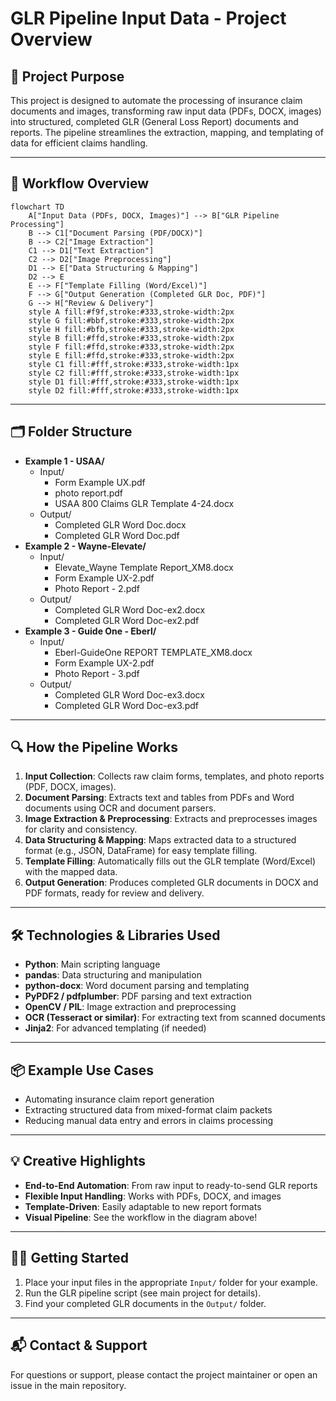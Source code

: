 # GLR Pipeline Input Data - Project Overview

## 📄 Project Purpose
This project is designed to automate the processing of insurance claim documents and images, transforming raw input data (PDFs, DOCX, images) into structured, completed GLR (General Loss Report) documents and reports. The pipeline streamlines the extraction, mapping, and templating of data for efficient claims handling.

---

## 🚀 Workflow Overview

```mermaid
flowchart TD
    A["Input Data (PDFs, DOCX, Images)"] --> B["GLR Pipeline Processing"]
    B --> C1["Document Parsing (PDF/DOCX)"]
    B --> C2["Image Extraction"]
    C1 --> D1["Text Extraction"]
    C2 --> D2["Image Preprocessing"]
    D1 --> E["Data Structuring & Mapping"]
    D2 --> E
    E --> F["Template Filling (Word/Excel)"]
    F --> G["Output Generation (Completed GLR Doc, PDF)"]
    G --> H["Review & Delivery"]
    style A fill:#f9f,stroke:#333,stroke-width:2px
    style G fill:#bbf,stroke:#333,stroke-width:2px
    style H fill:#bfb,stroke:#333,stroke-width:2px
    style B fill:#ffd,stroke:#333,stroke-width:2px
    style F fill:#ffd,stroke:#333,stroke-width:2px
    style E fill:#ffd,stroke:#333,stroke-width:2px
    style C1 fill:#fff,stroke:#333,stroke-width:1px
    style C2 fill:#fff,stroke:#333,stroke-width:1px
    style D1 fill:#fff,stroke:#333,stroke-width:1px
    style D2 fill:#fff,stroke:#333,stroke-width:1px
```

---

## 🗂️ Folder Structure

- **Example 1 - USAA/**
  - Input/
    - Form Example UX.pdf
    - photo report.pdf
    - USAA 800 Claims GLR Template 4-24.docx
  - Output/
    - Completed GLR Word Doc.docx
    - Completed GLR Word Doc.pdf
- **Example 2 - Wayne-Elevate/**
  - Input/
    - Elevate_Wayne Template Report_XM8.docx
    - Form Example UX-2.pdf
    - Photo Report - 2.pdf
  - Output/
    - Completed GLR Word Doc-ex2.docx
    - Completed GLR Word Doc-ex2.pdf
- **Example 3 - Guide One - Eberl/**
  - Input/
    - Eberl-GuideOne REPORT TEMPLATE_XM8.docx
    - Form Example UX-2.pdf
    - Photo Report - 3.pdf
  - Output/
    - Completed GLR Word Doc-ex3.docx
    - Completed GLR Word Doc-ex3.pdf

---

## 🔍 How the Pipeline Works

1. **Input Collection**: Collects raw claim forms, templates, and photo reports (PDF, DOCX, images).
2. **Document Parsing**: Extracts text and tables from PDFs and Word documents using OCR and document parsers.
3. **Image Extraction & Preprocessing**: Extracts and preprocesses images for clarity and consistency.
4. **Data Structuring & Mapping**: Maps extracted data to a structured format (e.g., JSON, DataFrame) for easy template filling.
5. **Template Filling**: Automatically fills out the GLR template (Word/Excel) with the mapped data.
6. **Output Generation**: Produces completed GLR documents in DOCX and PDF formats, ready for review and delivery.

---

## 🛠️ Technologies & Libraries Used

- **Python**: Main scripting language
- **pandas**: Data structuring and manipulation
- **python-docx**: Word document parsing and templating
- **PyPDF2 / pdfplumber**: PDF parsing and text extraction
- **OpenCV / PIL**: Image extraction and preprocessing
- **OCR (Tesseract or similar)**: For extracting text from scanned documents
- **Jinja2**: For advanced templating (if needed)

---

## 📦 Example Use Cases

- Automating insurance claim report generation
- Extracting structured data from mixed-format claim packets
- Reducing manual data entry and errors in claims processing

---

## 💡 Creative Highlights
- **End-to-End Automation**: From raw input to ready-to-send GLR reports
- **Flexible Input Handling**: Works with PDFs, DOCX, and images
- **Template-Driven**: Easily adaptable to new report formats
- **Visual Pipeline**: See the workflow in the diagram above!

---

## 👩‍💻 Getting Started

1. Place your input files in the appropriate `Input/` folder for your example.
2. Run the GLR pipeline script (see main project for details).
3. Find your completed GLR documents in the `Output/` folder.

---

## 📬 Contact & Support
For questions or support, please contact the project maintainer or open an issue in the main repository. 

